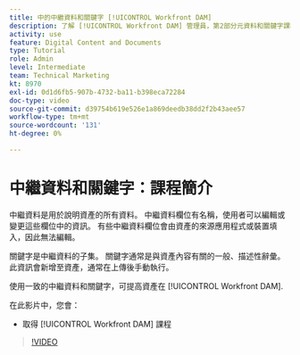 ```yaml
---
title: 中的中繼資料和關鍵字 [!UICONTROL Workfront DAM]
description: 了解 [!UICONTROL Workfront DAM] 管理員，第2部分元資料和關鍵字課程。
activity: use
feature: Digital Content and Documents
type: Tutorial
role: Admin
level: Intermediate
team: Technical Marketing
kt: 8970
exl-id: 0d1d6fb5-907b-4732-ba11-b398eca72284
doc-type: video
source-git-commit: d39754b619e526e1a869deedb38dd2f2b43aee57
workflow-type: tm+mt
source-wordcount: '131'
ht-degree: 0%

---
```


# 中繼資料和關鍵字：課程簡介

中繼資料是用於說明資產的所有資料。 中繼資料欄位有名稱，使用者可以編輯或變更這些欄位中的資訊。 有些中繼資料欄位會由資產的來源應用程式或裝置填入，因此無法編輯。

關鍵字是中繼資料的子集。 關鍵字通常是與資產內容有關的一般、描述性辭彙。 此資訊會新增至資產，通常在上傳後手動執行。

使用一致的中繼資料和關鍵字，可提高資產在 [!UICONTROL Workfront DAM].

在此影片中，您會：

* 取得 [!UICONTROL Workfront DAM] 課程

>[!VIDEO](https://video.tv.adobe.com/v/335233/?quality=12)
